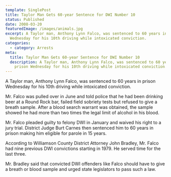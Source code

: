 ```yaml
---
template: SinglePost
title: Taylor Man Gets 60-year Sentence for DWI Number 10
status: Published
date: 2008-03-20
featuredImage: /images/animals.jpg
excerpt: A Taylor man, Anthony Lynn Falco, was sentenced to 60 years in prison
  Wednesday for his 10th driving while intoxicated conviction.
categories:
  - category: Arrests
meta:
  title: Taylor Man Gets 60-year Sentence for DWI Number 10
  description: A Taylor man, Anthony Lynn Falco, was sentenced to 60 years in
    prison Wednesday for his 10th driving while intoxicated conviction.
---
```

<!--StartFragment-->

A Taylor man, Anthony Lynn Falco, was sentenced to 60 years in prison Wednesday for his 10th driving while intoxicated conviction.

Mr. Falco was pulled over in June and told police that he had been drinking beer at a Round Rock bar, failed field sobriety tests but refused to give a breath sample. After a blood search warrant was obtained, the sample showed he had more than two times the legal limit of alcohol in his blood.

Mr. Falco pleaded guilty to felony DWI in January and waived his right to a jury trial. District Judge Burt Carnes then sentenced him to 60 years in prison making him eligible for parole in 15 years.

According to Williamson County District Attorney John Bradley, Mr. Falco had nine previous DWI convictions starting in 1979. He served time for the last three.

Mr. Bradley said that convicted DWI offenders like Falco should have to give a breath or blood sample and urged state legislators to pass such a law.

<!--EndFragment-->